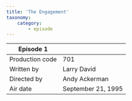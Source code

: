 ```yaml
---
title: 'The Engagement'
taxonomy:
    category:
        - episode
---
```


| Episode 1 | |
|-----------------|--------------------------------|
| Production code | 701                            |
| Written by      | Larry David |
| Directed by     | Andy Ackerman                   |
| Air date        | September 21, 1995                   |
